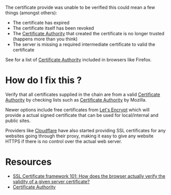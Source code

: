 The certificate provide was unable to be verified this could mean a few things (amongst others): 

* The certificate has expired 
* The certificate itself has been revoked
* The [Certificate Authority](https://en.wikipedia.org/wiki/Certificate_authority) that created the certificate is no longer trusted (happens more than you think)
* The server is missing a required intermediate certificate to valid the certificate

See [](https://wiki.mozilla.org/CA:IncludedCAs) for a list of [Certificate Authority](https://en.wikipedia.org/wiki/Certificate_authority) included in browsers like Firefox.

# How do I fix this ?

Verify that all certificates supplied in the chain are from a valid [Certificate Authority](https://en.wikipedia.org/wiki/Certificate_authority) by checking lists such as [Certificate Authority](https://en.wikipedia.org/wiki/Certificate_authority) by Mozilla.

Newer options include free certificates from [Let's Encrypt](https://letsencrypt.org/) which will provide a actual signed certificate that can be used for local/internal and public sites. 

Providers like [Cloudflare](https://www.cloudflare.com) have also started providing SSL certificates for any websites going through their proxy, making it easy to give any website HTTPS if there is no control over the actual web server.

# Resources

* [SSL Certificate framework 101: How does the browser actually verify the validity of a given server certificate?](http://security.stackexchange.com/questions/56389/ssl-certificate-framework-101-how-does-the-browser-actually-verify-the-validity)
* [Certificate Authority](https://en.wikipedia.org/wiki/Certificate_authority)